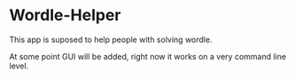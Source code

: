 # Wordle-Helper
This app is suposed to help people with solving wordle.

At some point GUI will be added, right now it works on a very command line level.

